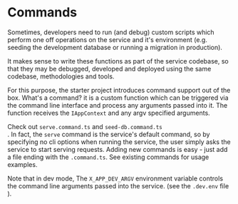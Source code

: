 # Commands
Sometimes, developers need to run (and debug) custom scripts which perform one off operations on the service and it's environment (e.g. seeding the development database or running a migration in production).

It makes sense to write these functions as part of the service codebase, so that they may be debugged, developed and deployed using the same codebase, methodologies and tools.

For this purpose, the starter project introduces command support out of the box.
What's a command? it is a custom function which can be triggered via the command line interface and process any arguments passed into it.
The function receives the `IAppContext` and any argv specified arguments.

Check out `serve.command.ts` and `seed-db.command.ts`<br/>.
In fact, the `serve` command is the service's default command, so by specifying no cli options when running the service, the user simply asks the service to start serving requests.
Adding new commands is easy - just add a file ending with the `.command.ts`. See existing commands for usage examples.

Note that in dev mode, The `X_APP_DEV_ARGV` environment variable controls the command line arguments passed into the service. (see the `.dev.env` file ).
